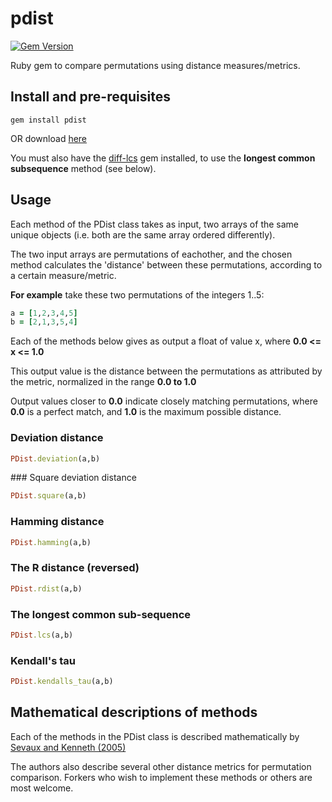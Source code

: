 pdist
=====
[![Gem Version](https://badge.fury.io/rb/pdist.svg)](http://badge.fury.io/rb/pdist)

Ruby gem to compare permutations using distance measures/metrics.

Install and pre-requisites
----

```
gem install pdist
```

OR download [here](http://rubygems.org/gems/pdist)

You must also have the [diff-lcs](http://rubygems.org/gems/diff-lcs) gem installed, to use the **longest common subsequence** method (see below).

Usage
----

Each method of the PDist class takes as input, two arrays of the same unique objects (i.e. both are the same array ordered differently).

The two input arrays are permutations of eachother, and the chosen method calculates the 'distance' between these permutations, according to a certain measure/metric.

**For example** take these two permutations of the integers 1..5:

```ruby
a = [1,2,3,4,5]
b = [2,1,3,5,4]
```

Each of the methods below gives as output a float of value x, where **0.0 <= x <= 1.0**

This output value is the distance between the permutations as attributed by the metric, normalized in the range **0.0 to 1.0**

Output values closer to **0.0** indicate closely matching permutations, where **0.0** is a perfect match, and **1.0** is the maximum possible distance.

### Deviation distance

```ruby
PDist.deviation(a,b)
```

### Square deviation distance

```ruby
PDist.square(a,b)
```

### Hamming distance

```ruby
PDist.hamming(a,b)
```

### The R distance (reversed)

```ruby
PDist.rdist(a,b)
```

### The longest common sub-sequence

```ruby
PDist.lcs(a,b)
```

### Kendall's tau

```ruby
PDist.kendalls_tau(a,b)
```

Mathematical descriptions of methods
----

Each of the methods in the PDist class is described mathematically by [Sevaux and Kenneth (2005)](http://www.researchgate.net/publication/228565454_Permutation_distance_measures_for_memetic_algorithms_with_population_management/file/d912f50a9de08542ff.pdf)

The authors also describe several other distance metrics for permutation comparison. Forkers who wish to implement these methods or others are most welcome.

